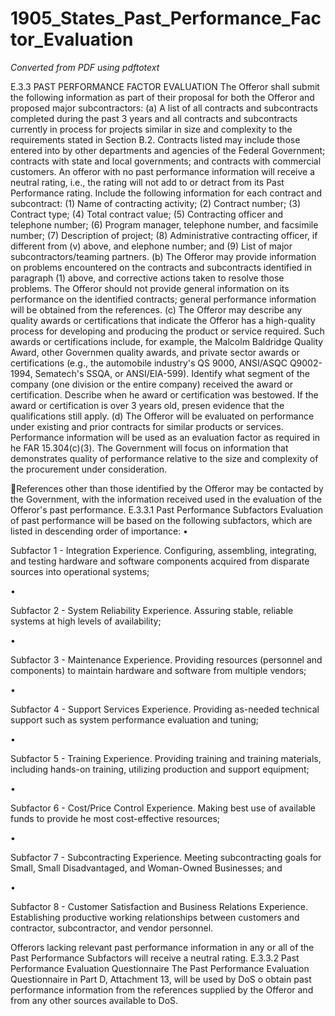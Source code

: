# 1905_States_Past_Performance_Factor_Evaluation

_Converted from PDF using pdftotext_

E.3.3 PAST PERFORMANCE FACTOR EVALUATION
The Offeror shall submit the following information as part of their proposal for both the Offeror and
proposed major subcontractors:
(a) A list of all contracts and subcontracts completed during the past 3 years and all contracts and
subcontracts currently in process for projects similar in size and complexity to the requirements
stated in Section B.2. Contracts listed may include those entered into by other departments and
agencies of the Federal Government; contracts with state and local governments; and contracts with
commercial customers. An offeror with no past performance information will receive a neutral
rating, i.e., the rating will not add to or detract from its Past Performance rating. Include the
following information for each contract and subcontract:
(1) Name of contracting activity;
(2) Contract number;
(3) Contract type;
(4) Total contract value;
(5) Contracting officer and telephone number;
(6) Program manager, telephone number, and facsimile number;
(7) Description of project;
(8) Administrative contracting officer, if different from (v) above, and
elephone number; and
(9) List of major subcontractors/teaming partners.
(b) The Offeror may provide information on problems encountered on the contracts and
subcontracts identified in paragraph (1) above, and corrective actions taken to resolve those
problems. The Offeror should not provide general information on its performance on the identified
contracts; general performance information will be obtained from the references.
(c) The Offeror may describe any quality awards or certifications that indicate the Offeror has a
high-quality process for developing and producing the product or service required. Such awards or
certifications include, for example, the Malcolm Baldridge Quality Award, other Governmen
quality awards, and private sector awards or certifications (e.g., the automobile industry's QS 9000,
ANSI/ASQC Q9002-1994, Sematech's SSQA, or ANSI/EIA-599). Identify what segment of the
company (one division or the entire company) received the award or certification. Describe when
he award or certification was bestowed. If the award or certification is over 3 years old, presen
evidence that the qualifications still apply.
(d) The Offeror will be evaluated on performance under existing and prior contracts for similar
products or services. Performance information will be used as an evaluation factor as required in
he FAR 15.304(c)(3). The Government will focus on information that demonstrates quality of
performance relative to the size and complexity of the procurement under consideration.

References other than those identified by the Offeror may be contacted by the Government, with the
information received used in the evaluation of the Offeror's past performance.
E.3.3.1
Past Performance Subfactors
Evaluation of past performance will be based on the following subfactors, which are listed in
descending order of importance:
•

Subfactor 1 - Integration Experience. Configuring, assembling, integrating, and testing
hardware and software components acquired from disparate sources into operational systems;

•

Subfactor 2 - System Reliability Experience. Assuring stable, reliable systems at high levels
of availability;

•

Subfactor 3 - Maintenance Experience. Providing resources (personnel and components) to
maintain hardware and software from multiple vendors;

•

Subfactor 4 - Support Services Experience. Providing as-needed technical support such as
system performance evaluation and tuning;

•

Subfactor 5 - Training Experience. Providing training and training materials, including
hands-on training, utilizing production and support equipment;

•

Subfactor 6 - Cost/Price Control Experience. Making best use of available funds to provide
he most cost-effective resources;

•

Subfactor 7 - Subcontracting Experience. Meeting subcontracting goals for Small, Small
Disadvantaged, and Woman-Owned Businesses; and

•

Subfactor 8 - Customer Satisfaction and Business Relations Experience. Establishing
productive working relationships between customers and contractor, subcontractor, and
vendor personnel.

Offerors lacking relevant past performance information in any or all of the Past
Performance Subfactors will receive a neutral rating.
E.3.3.2
Past Performance Evaluation Questionnaire
The Past Performance Evaluation Questionnaire in Part D, Attachment 13, will be used by DoS
o obtain past performance information from the references supplied by the Offeror and from any
other sources available to DoS.

